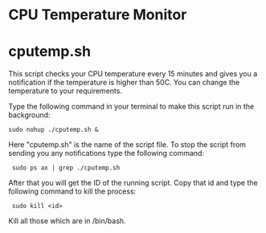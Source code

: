 # CPU Temperature Monitor

# cputemp.sh  

This script checks your CPU temperature every 15 minutes and gives you a notification if the temperature is higher than 50C. You can change the temperature to your requirements. 

Type the following command in your terminal to make this script run in the background:
 ```
 sudo nohup ./cputemp.sh &
```
Here "cputemp.sh" is the name of the script file. To stop the script from sending you any notifications type the following command:
```
 sudo ps ax | grep ./cputemp.sh
```
After that you will get the ID of the running script. Copy that id and type the following command to kill the process:
```
 sudo kill <id>
```
Kill all those which are in /bin/bash.
